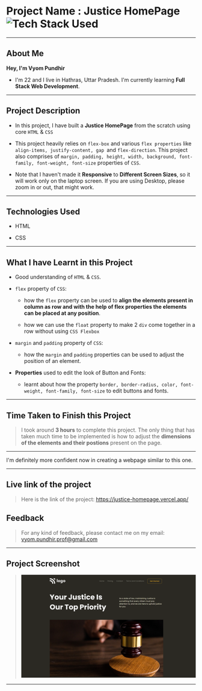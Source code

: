 # Project Name : Justice HomePage ![Tech Stack Used](https://img.shields.io/badge/Technologies-HTML%20%26%20CSS-orange)

---

## About Me

**Hey, I'm Vyom Pundhir**

- I'm 22 and I live in Hathras, Uttar Pradesh. I'm currently learning **Full Stack Web Development**.

---

## Project Description

- In this project, I have built a **Justice HomePage** from the scratch using core `HTML` & `CSS`

- This project heavily relies on `flex-box` and various `flex properties` like `align-items, justify-content, gap `and `flex-direction`. This project also comprises of `margin, padding, height, width, background, font-family, font-weight, font-size` properties of `CSS`.

- Note that I haven't made it **Responsive** to **Different Screen Sizes**, so it will work only on the laptop screen. If you are using Desktop, please zoom in or out, that might work.

---

## Technologies Used

- HTML

- CSS

---

## What I have Learnt in this Project

- Good understanding of `HTML` & `CSS`.

- `flex` property of `CSS`:

  - how the `flex` property can be used to **align the elements present in column as row and with the help of flex properties the elements can be placed at any position**.

  - how we can use the `float` property to make 2 `div` come together in a row without using `CSS Flexbox`

- `margin` and `padding` property of `CSS`:

  - how the `margin` and `padding` properties can be used to adjust the position of an element.

- **Properties** used to edit the look of Button and Fonts:

  - learnt about how the property `border, border-radius, color, font-weight, font-family, font-size` to edit buttons and fonts.

---

## Time Taken to Finish this Project

> I took around **3 hours** to complete this project. The only thing that has taken much time to be implemented is how to adjust the **dimensions of the elements and their postions** present on the page.
---

I'm definitely more confident now in creating a webpage similar to this one.

---

## Live link of the project

> Here is the link of the project:
https://justice-homepage.vercel.app/

## Feedback

> For any kind of feedback, please contact me on my email: vyom.pundhir.prof@gmail.com
---

## Project Screenshot

> ![SS](./ss-of-the-project.png)
---